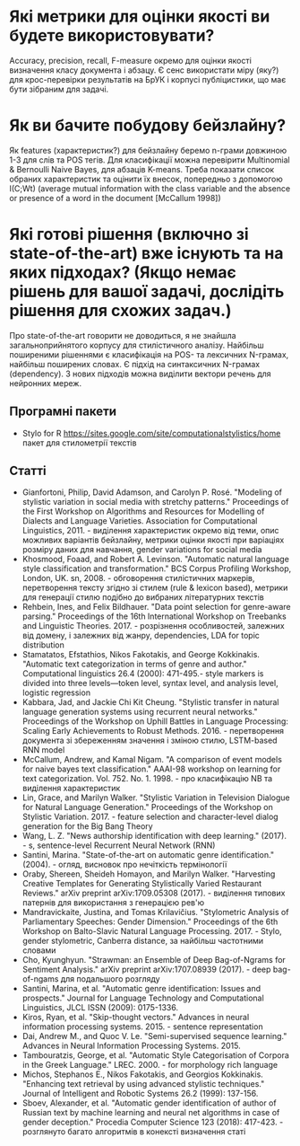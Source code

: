 # Які метрики для оцінки якості ви будете використовувати?
Accuracy, precision, recall, F-measure окремо для оцінки якості визначення класу документа і абзацу. Є сенс використати міру (яку?) для крос-перевірки результатів на БрУК і корпусі публіцистики, що має бути зібраним для задачі.
# Як ви бачите побудову бейзлайну?
Як features (характеристик?) для бейзлайну беремо n-грами довжиною 1-3 для слів та POS тегів. Для класифікації можна перевірити Multinomial & Bernoulli Naive Bayes, для абзаців K-means. Треба показати список обраних характеристик та оцінити їх внесок, попередньо з допомогою I(C;Wt) (average mutual information with the class variable and the absence
or presence of a word in the document [McCallum 1998])
# Які готові рішення (включно зі state-of-the-art) вже існують та на яких підходах? (Якщо немає рішень для вашої задачі, дослідіть рішення для схожих задач.)
Про state-of-the-art говорити не доводиться, я не знайшла загальноприйнятого корпусу для стилістичного аналізу. Найбільш поширеними рішеннями є класифікація на POS- та лексичних N-грамах, найбільш поширених словах. Є підхід на синтаксичних N-грамах (dependency). З нових підходів можна виділити вектори речень для нейронних мереж.
## Програмні пакети
+ Stylo for R https://sites.google.com/site/computationalstylistics/home пакет для стилометрії текстів
## Статті
+ Gianfortoni, Philip, David Adamson, and Carolyn P. Rosé. "Modeling of stylistic variation in social media with stretchy patterns." Proceedings of the First Workshop on Algorithms and Resources for Modelling of Dialects and Language Varieties. Association for Computational Linguistics, 2011. - виділення характеристик окремо від теми, опис можливих варіантів бейзлайну, метрики оцінки якості при варіаціях розміру даних для навчання, gender variations for social media 
+ Khosmood, Foaad, and Robert A. Levinson. "Automatic natural language style classification and transformation." BCS Corpus Profiling Workshop, London, UK. sn, 2008. - обговорення стилістичних маркерів, перетворення тексту згідно зі стилем (rule & lexicon based), метрики для генерації стилю подібно до вибраних літературних текстів
+ Rehbein, Ines, and Felix Bildhauer. "Data point selection for genre-aware parsing." Proceedings of the 16th International Workshop on Treebanks and Linguistic Theories. 2017. - розрізнення особливостей, залежних від домену, і залежних від жанру, dependencies, LDA for topic distribution
+ Stamatatos, Efstathios, Nikos Fakotakis, and George Kokkinakis. "Automatic text categorization in terms of genre and author." Computational linguistics 26.4 (2000): 471-495.- style markers is divided into three levels—token level, syntax level,
and analysis level, logistic regression
+ Kabbara, Jad, and Jackie Chi Kit Cheung. "Stylistic transfer in natural language generation systems using recurrent neural networks." Proceedings of the Workshop on Uphill Battles in Language Processing: Scaling Early Achievements to Robust Methods. 2016. - перетворення документа зі збереженням значення і зміною стилю, LSTM-based RNN model
+ McCallum, Andrew, and Kamal Nigam. "A comparison of event models for naive bayes text classification." AAAI-98 workshop on learning for text categorization. Vol. 752. No. 1. 1998. - 
про класифікацію NB та виділення характеристик
+ Lin, Grace, and Marilyn Walker. "Stylistic Variation in Television Dialogue for Natural Language Generation." Proceedings of the Workshop on Stylistic Variation. 2017. - feature selection and character-level dialog generation for the Big Bang Theory
+ Wang, L. Z. "News authorship identification with deep learning." (2017). - s, sentence-level Recurrent
Neural Network (RNN)
+ Santini, Marina. "State-of-the-art on automatic genre identification." (2004). - огляд, висновок про нечіткість термінології
+ Oraby, Shereen, Sheideh Homayon, and Marilyn Walker. "Harvesting Creative Templates for Generating Stylistically Varied Restaurant Reviews." arXiv preprint arXiv:1709.05308 (2017). - виділення типових патернів для використання з генерацією рев'ю 
+ Mandravickaite, Justina, and Tomas Krilavičius. "Stylometric Analysis of Parliamentary Speeches: Gender Dimension." Proceedings of the 6th Workshop on Balto-Slavic Natural Language Processing. 2017. - Stylo, gender stylometric, Canberra distance, за найбільш частотними словами
+ Cho, Kyunghyun. "Strawman: an Ensemble of Deep Bag-of-Ngrams for Sentiment Analysis." arXiv preprint arXiv:1707.08939 (2017). - deep bag-of-ngams для подальшого розгляду
+ Santini, Marina, et al. "Automatic genre identification: Issues and prospects." Journal for Language Technology and Computational Linguistics, JLCL ISSN (2009): 0175-1336.
+ Kiros, Ryan, et al. "Skip-thought vectors." Advances in neural information processing systems. 2015. - sentence representation
+ Dai, Andrew M., and Quoc V. Le. "Semi-supervised sequence learning." Advances in Neural Information Processing Systems. 2015.
+ Tambouratzis, George, et al. "Automatic Style Categorisation of Corpora in the Greek Language." LREC. 2000. - for morphology rich language
+ Michos, Stephanos E., Nikos Fakotakis, and Georgios Kokkinakis. "Enhancing text retrieval by using advanced stylistic techniques." Journal of Intelligent and Robotic Systems 26.2 (1999): 137-156.
+ Sboev, Alexander, et al. "Automatic gender identification of author of Russian text by machine learning and neural net algorithms in case of gender deception." Procedia Computer Science 123 (2018): 417-423. - розглянуто багато алгоритмів в конексті визначення статі 

